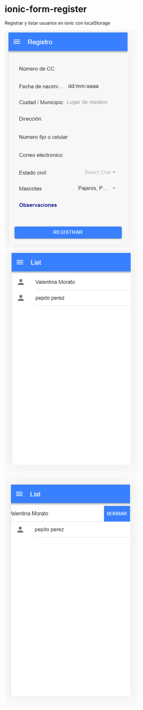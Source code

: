 # ionic-form-register
Registrar y listar usuarios en ionic con localStorage 

<img src="./images/sc-register.png" alt="register" />
<img src="./images/sc-list.png" alt="list" />
<img src="./images/sc-delete.png" alt="delete" />
